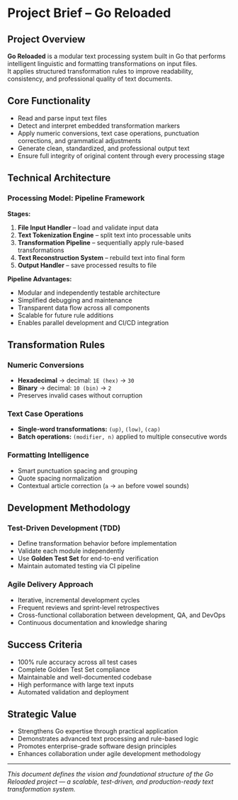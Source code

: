 # Project Brief – Go Reloaded

## Project Overview
**Go Reloaded** is a modular text processing system built in Go that performs intelligent linguistic and formatting transformations on input files.  
It applies structured transformation rules to improve readability, consistency, and professional quality of text documents.

## Core Functionality
- Read and parse input text files  
- Detect and interpret embedded transformation markers  
- Apply numeric conversions, text case operations, punctuation corrections, and grammatical adjustments  
- Generate clean, standardized, and professional output text  
- Ensure full integrity of original content through every processing stage  

## Technical Architecture

### Processing Model: Pipeline Framework
**Stages:**
1. **File Input Handler** – load and validate input data  
2. **Text Tokenization Engine** – split text into processable units  
3. **Transformation Pipeline** – sequentially apply rule-based transformations  
4. **Text Reconstruction System** – rebuild text into final form  
5. **Output Handler** – save processed results to file  

**Pipeline Advantages:**
- Modular and independently testable architecture  
- Simplified debugging and maintenance  
- Transparent data flow across all components  
- Scalable for future rule additions  
- Enables parallel development and CI/CD integration  

## Transformation Rules

### Numeric Conversions
- **Hexadecimal** → decimal: `1E (hex)` → `30`  
- **Binary** → decimal: `10 (bin)` → `2`  
- Preserves invalid cases without corruption

### Text Case Operations
- **Single-word transformations:** `(up)`, `(low)`, `(cap)`  
- **Batch operations:** `(modifier, n)` applied to multiple consecutive words  

### Formatting Intelligence
- Smart punctuation spacing and grouping  
- Quote spacing normalization  
- Contextual article correction (`a` → `an` before vowel sounds)  

## Development Methodology

### Test-Driven Development (TDD)
- Define transformation behavior before implementation  
- Validate each module independently  
- Use **Golden Test Set** for end-to-end verification  
- Maintain automated testing via CI pipeline  

### Agile Delivery Approach
- Iterative, incremental development cycles  
- Frequent reviews and sprint-level retrospectives  
- Cross-functional collaboration between development, QA, and DevOps  
- Continuous documentation and knowledge sharing  

## Success Criteria
- 100% rule accuracy across all test cases  
- Complete Golden Test Set compliance  
- Maintainable and well-documented codebase  
- High performance with large text inputs  
- Automated validation and deployment  

## Strategic Value
- Strengthens Go expertise through practical application  
- Demonstrates advanced text processing and rule-based logic  
- Promotes enterprise-grade software design principles  
- Enhances collaboration under agile development methodology  

---

*This document defines the vision and foundational structure of the Go Reloaded project — a scalable, test-driven, and production-ready text transformation system.*
